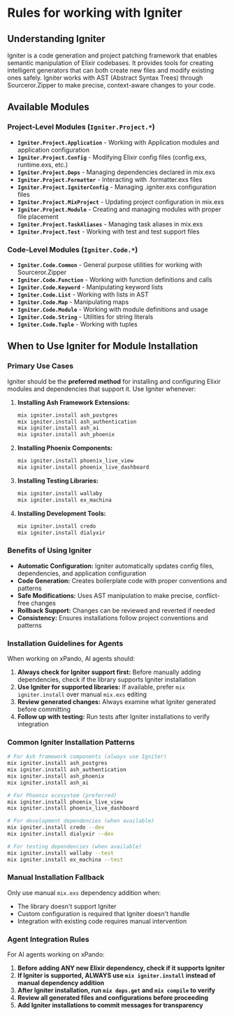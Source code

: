 # Rules for working with Igniter

## Understanding Igniter

Igniter is a code generation and project patching framework that enables semantic manipulation of Elixir codebases. It provides tools for creating intelligent generators that can both create new files and modify existing ones safely. Igniter works with AST (Abstract Syntax Trees) through Sourceror.Zipper to make precise, context-aware changes to your code.

## Available Modules

### Project-Level Modules (`Igniter.Project.*`)

- **`Igniter.Project.Application`** - Working with Application modules and application configuration
- **`Igniter.Project.Config`** - Modifying Elixir config files (config.exs, runtime.exs, etc.)
- **`Igniter.Project.Deps`** - Managing dependencies declared in mix.exs
- **`Igniter.Project.Formatter`** - Interacting with .formatter.exs files
- **`Igniter.Project.IgniterConfig`** - Managing .igniter.exs configuration files
- **`Igniter.Project.MixProject`** - Updating project configuration in mix.exs
- **`Igniter.Project.Module`** - Creating and managing modules with proper file placement
- **`Igniter.Project.TaskAliases`** - Managing task aliases in mix.exs
- **`Igniter.Project.Test`** - Working with test and test support files

### Code-Level Modules (`Igniter.Code.*`)

- **`Igniter.Code.Common`** - General purpose utilities for working with Sourceror.Zipper
- **`Igniter.Code.Function`** - Working with function definitions and calls
- **`Igniter.Code.Keyword`** - Manipulating keyword lists
- **`Igniter.Code.List`** - Working with lists in AST
- **`Igniter.Code.Map`** - Manipulating maps
- **`Igniter.Code.Module`** - Working with module definitions and usage
- **`Igniter.Code.String`** - Utilities for string literals
- **`Igniter.Code.Tuple`** - Working with tuples

## When to Use Igniter for Module Installation

### Primary Use Cases

Igniter should be the **preferred method** for installing and configuring Elixir modules and dependencies that support it. Use Igniter whenever:

1. **Installing Ash Framework Extensions:**
   ```bash
   mix igniter.install ash_postgres
   mix igniter.install ash_authentication  
   mix igniter.install ash_ai
   mix igniter.install ash_phoenix
   ```

2. **Installing Phoenix Components:**
   ```bash
   mix igniter.install phoenix_live_view
   mix igniter.install phoenix_live_dashboard
   ```

3. **Installing Testing Libraries:**
   ```bash
   mix igniter.install wallaby
   mix igniter.install ex_machina
   ```

4. **Installing Development Tools:**
   ```bash
   mix igniter.install credo
   mix igniter.install dialyxir
   ```

### Benefits of Using Igniter

- **Automatic Configuration:** Igniter automatically updates config files, dependencies, and application configuration
- **Code Generation:** Creates boilerplate code with proper conventions and patterns
- **Safe Modifications:** Uses AST manipulation to make precise, conflict-free changes
- **Rollback Support:** Changes can be reviewed and reverted if needed
- **Consistency:** Ensures installations follow project conventions and patterns

### Installation Guidelines for Agents

When working on xPando, AI agents should:

1. **Always check for Igniter support first:** Before manually adding dependencies, check if the library supports Igniter installation
2. **Use Igniter for supported libraries:** If available, prefer `mix igniter.install` over manual `mix.exs` editing
3. **Review generated changes:** Always examine what Igniter generated before committing
4. **Follow up with testing:** Run tests after Igniter installations to verify integration

### Common Igniter Installation Patterns

```bash
# For Ash framework components (always use Igniter)
mix igniter.install ash_postgres
mix igniter.install ash_authentication
mix igniter.install ash_phoenix
mix igniter.install ash_ai

# For Phoenix ecosystem (preferred)
mix igniter.install phoenix_live_view
mix igniter.install phoenix_live_dashboard

# For development dependencies (when available)
mix igniter.install credo --dev
mix igniter.install dialyxir --dev

# For testing dependencies (when available) 
mix igniter.install wallaby --test
mix igniter.install ex_machina --test
```

### Manual Installation Fallback

Only use manual `mix.exs` dependency addition when:
- The library doesn't support Igniter
- Custom configuration is required that Igniter doesn't handle
- Integration with existing code requires manual intervention

### Agent Integration Rules

For AI agents working on xPando:

1. **Before adding ANY new Elixir dependency, check if it supports Igniter**
2. **If Igniter is supported, ALWAYS use `mix igniter.install` instead of manual dependency addition**
3. **After Igniter installation, run `mix deps.get` and `mix compile` to verify**
4. **Review all generated files and configurations before proceeding**
5. **Add Igniter installations to commit messages for transparency**
